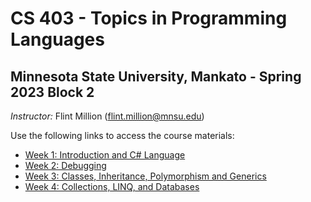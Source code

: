 # CS 403 - Topics in Programming Languages

## Minnesota State University, Mankato - Spring 2023 Block 2

*Instructor:* Flint Million ([flint.million@mnsu.edu](mailto:flint.million@mnsu.edu))

Use the following links to access the course materials:

* [Week 1: Introduction and C# Language](week1/README.md)
* [Week 2: Debugging](week2/README.md)
* [Week 3: Classes, Inheritance, Polymorphism and Generics](week3/README.md)
* [Week 4: Collections, LINQ, and Databases](week4/README.md)
